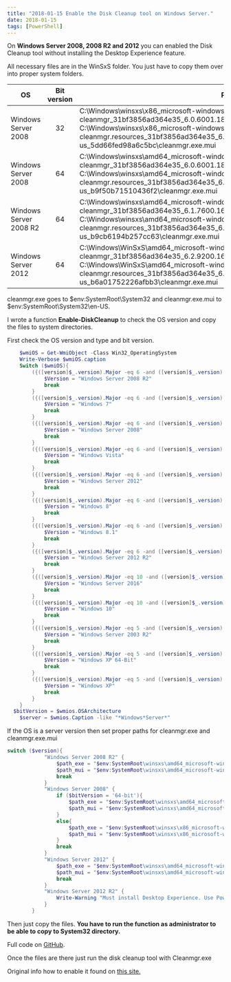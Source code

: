 ```yaml
---
title: "2018-01-15 Enable the Disk Cleanup tool on Windows Server."
date: 2018-01-15
tags: [PowerShell]
---
```


On <b>Windows Server 2008, 2008 R2 and 2012</b> you can enabled the Disk Cleanup tool without installing the Desktop Experience feature.

All necessary files are in the WinSxS folder. You just have to copy them over into proper system folders.

| OS        | Bit version           | Path  |
| ------------- |:-------------:| -----|
| Windows Server 2008 | 32 | C:\Windows\winsxs\x86_microsoft-windows-cleanmgr_31bf3856ad364e35_6.0.6001.18000_none_6d4436615d8bd133\cleanmgr.exe<br>C:\Windows\winsxs\x86_microsoft-windows-cleanmgr.resources_31bf3856ad364e35_6.0.6001.18000_en-us_5dd66fed98a6c5bc\cleanmgr.exe.mui|
| Windows Server 2008 | 64 | C:\Windows\winsxs\amd64_microsoft-windows-cleanmgr_31bf3856ad364e35_6.0.6001.18000_none_c962d1e515e94269\cleanmgr.exe<br>C:\Windows\winsxs\amd64_microsoft-windows-cleanmgr.resources_31bf3856ad364e35_6.0.6001.18000_en-us_b9f50b71510436f2\cleanmgr.exe.mui|
| Windows Server 2008 R2 | 64 |	C:\Windows\winsxs\amd64_microsoft-windows-cleanmgr_31bf3856ad364e35_6.1.7600.16385_none_c9392808773cd7da\cleanmgr.exe<br>C:\Windows\winsxs\amd64_microsoft-windows-cleanmgr.resources_31bf3856ad364e35_6.1.7600.16385_en-us_b9cb6194b257cc63\cleanmgr.exe.mui|
| Windows Server 2012 | 64 | C:\Windows\WinSxS\amd64_microsoft-windows-cleanmgr_31bf3856ad364e35_6.2.9200.16384_none_c60dddc5e750072a\cleanmgr.exe<br>C:\Windows\WinSxS\amd64_microsoft-windows-cleanmgr.resources_31bf3856ad364e35_6.2.9200.16384_en-us_b6a01752226afbb3\cleanmgr.exe.mui|

cleanmgr.exe goes to $env:SystemRoot\System32 and cleanmgr.exe.mui to $env:SystemRoot\System32\en-US.

I wrote a function <b>Enable-DiskCleanup</b> to check the OS version and copy the files to system directories.

First check the OS version and type and bit version.

```powershell
	$wmiOS = Get-WmiObject -Class Win32_OperatingSystem
	Write-Verbose $wmiOS.caption	
	Switch ($wmiOS){
	    ({([version]$_.version).Major -eq 6 -and ([version]$_.version).Minor -eq 1 -and $_ }) { 
	        $Version = "Windows Server 2008 R2"
	        break
	    }
	    ({([version]$_.version).Major -eq 6 -and ([version]$_.version).Minor -eq 1}) { 
	        $Version = "Windows 7"
	        break
	    }
	    ({([version]$_.version).Major -eq 6 -and ([version]$_.version).Minor -eq 0}) { 
	        $Version = "Windows Server 2008"
	        break
	    }
	    ({([version]$_.version).Major -eq 6 -and ([version]$_.version).Minor -eq 0}) { 
	        $Version = "Windows Vista"
	        break
	    }
	    ({([version]$_.version).Major -eq 6 -and ([version]$_.version).Minor -eq 2}) { 
	        $Version = "Windows Server 2012"
	        break
	    }
	    ({([version]$_.version).Major -eq 6 -and ([version]$_.version).Minor -eq 2}) { 
	        $Version = "Windows 8"
	        break
	    }
	    ({([version]$_.version).Major -eq 6 -and ([version]$_.version).Minor -eq 3}) { 
	        $Version = "Windows 8.1"
	        break
	    }
	    ({([version]$_.version).Major -eq 6 -and ([version]$_.version).Minor -eq 3}) { 
	        $Version = "Windows Server 2012 R2"
	        break
	    }
	    ({([version]$_.version).Major -eq 10 -and ([version]$_.version).Minor -eq 0}) { 
	        $Version = "Windows Server 2016"
	        break
	    }
	    ({([version]$_.version).Major -eq 10 -and ([version]$_.version).Minor -eq 0}) { 
	        $Version = "Windows 10"
	        break
	    }
	    ({([version]$_.version).Major -eq 5 -and ([version]$_.version).Minor -eq 2}) { 
	        $Version = "Windows Server 2003 R2"
	        break
	    }
	    ({([version]$_.version).Major -eq 5 -and ([version]$_.version).Minor -eq 2}) { 
	        $Version = "Windows XP 64-Bit"
	        break
	    }
	    ({([version]$_.version).Major -eq 5 -and ([version]$_.version).Minor -eq 1}) { 
	        $Version = "Windows XP"
	        break
	    }
	}
  $bitVersion = $wmios.OSArchitecture
	$server = $wmios.Caption -like "*Windows*Server*"
```

If the OS is a server version then set proper paths for cleanmgr.exe and cleanmgr.exe.mui

```powershell
switch ($version){
	        "Windows Server 2008 R2" {
	            $path_exe = "$env:SystemRoot\winsxs\amd64_microsoft-windows-cleanmgr_31bf3856ad364e35_6.1.7600.16385_none_c9392808773cd7da\cleanmgr.exe"
	            $path_mui = "$env:SystemRoot\winsxs\amd64_microsoft-windows-cleanmgr.resources_31bf3856ad364e35_6.1.7600.16385_en-us_b9cb6194b257cc63\cleanmgr.exe.mui"
	            break
	        }
	        "Windows Server 2008" {
	            if ($bitVersion = '64-bit'){
	                $path_exe = "$env:SystemRoot\winsxs\amd64_microsoft-windows-cleanmgr_31bf3856ad364e35_6.0.6001.18000_none_c962d1e515e94269\cleanmgr.exe"
	                $path_mui = "$env:SystemRoot\winsxs\amd64_microsoft-windows-cleanmgr.resources_31bf3856ad364e35_6.0.6001.18000_en-us_b9f50b71510436f2\cleanmgr.exe.mui"
	            }
	            else{            
	                $path_exe = "$env:SystemRoot\winsxs\x86_microsoft-windows-cleanmgr_31bf3856ad364e35_6.0.6001.18000_none_6d4436615d8bd133\cleanmgr.exe"
	                $path_mui = "$env:SystemRoot\winsxs\x86_microsoft-windows-cleanmgr.resources_31bf3856ad364e35_6.0.6001.18000_en-us_5dd66fed98a6c5bc\cleanmgr.exe.mui"
	            }
	            break
	        }    
	        "Windows Server 2012" {
	            $path_exe = "$env:SystemRoot\winsxs\amd64_microsoft-windows-cleanmgr_31bf3856ad364e35_6.2.9200.16384_none_c60dddc5e750072a\cleanmgr.exe"
	            $path_mui = "$env:SystemRoot\winsxs\amd64_microsoft-windows-cleanmgr.resources_31bf3856ad364e35_6.2.9200.16384_en-us_b6a01752226afbb3\cleanmgr.exe.mui"
	            break
	        }
	        "Windows Server 2012 R2" {
	            Write-Warning "Must install Desktop Experience. Use Powershell command: Install-WindowsFeature Desktop-Experience"
	        }
	    }
 ```
 
Then just copy the files. <b>You have to run the function as administrator to be able to copy to System32 directory.</b>

Full code on [GitHub](https://github.com/amnich/Enable-DiskCleanup/blob/master/Enable-DiskCleanup.ps1).

Once the files are there just run the disk cleanup tool with Cleanmgr.exe

Original info how to enable it found on [this site.](https://support.appliedi.net/kb/a110/how-to-enable-the-disk-cleanup-tool-on-windows-server-2008-r2.aspx)



